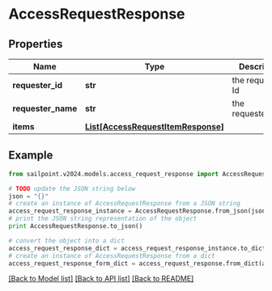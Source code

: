 # AccessRequestResponse


## Properties

Name | Type | Description | Notes
------------ | ------------- | ------------- | -------------
**requester_id** | **str** | the requester Id | [optional] 
**requester_name** | **str** | the requesterName | [optional] 
**items** | [**List[AccessRequestItemResponse]**](AccessRequestItemResponse.md) |  | [optional] 

## Example

```python
from sailpoint.v2024.models.access_request_response import AccessRequestResponse

# TODO update the JSON string below
json = "{}"
# create an instance of AccessRequestResponse from a JSON string
access_request_response_instance = AccessRequestResponse.from_json(json)
# print the JSON string representation of the object
print AccessRequestResponse.to_json()

# convert the object into a dict
access_request_response_dict = access_request_response_instance.to_dict()
# create an instance of AccessRequestResponse from a dict
access_request_response_form_dict = access_request_response.from_dict(access_request_response_dict)
```
[[Back to Model list]](../README.md#documentation-for-models) [[Back to API list]](../README.md#documentation-for-api-endpoints) [[Back to README]](../README.md)


